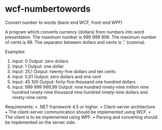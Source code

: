 # wcf-numbertowords
Convert number to words (back-end WCF, front-end WPF)

A program which converts currency (dollars) from numbers into word presentation.
The maximum number is 999 999 999.
The maximum number of cents is 99.
The separator between dollars and cents is ‘,’ (comma).

Examples:
1. Input: 0 Output: zero dollars
2. Input: 1 Output: one dollar
3. Input: 25,1 Output: twenty-five dollars and ten cents
4. Input: 0,01 Output: zero dollars and one cent
5. Input: 45 100 Output: forty-five thousand one hundred dollars
6. Input: 999 999 999,99 Output: nine hundred ninety-nine million nine hundred
ninety-nine thousand nine hundred ninety-nine dollars and ninety-nine cents

Requirements:
• .NET framework 4.5 or higher.
• Client-server architecture.
• The client-server communication should be implemented using WCF.
• The client is to be implemented using WPF.
• Parsing and converting should be implemented on the server side.
